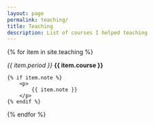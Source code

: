 ```yaml
---
layout: page
permalink: teaching/
title: Teaching
description: List of courses I helped teaching
---
```


{% for item in site.teaching %}
  <div>
    <em>{{ item.period }}</em>
    <strong>
        {{ item.course }}
    </strong>

  	{% if item.note %}
	    <p>
	    	{{ item.note }}
	    </p>
  	{% endif %}
  </div>
{% endfor %}